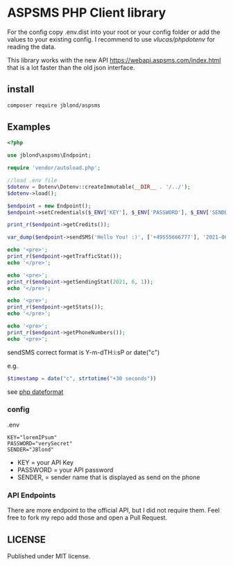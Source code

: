 # ASPSMS PHP Client library

For the config copy .env.dist into your root or 
your config folder or add the values to your existing config.
I recommend to use *vlucas/phpdotenv* for reading the data.

This library works with the new API https://webapi.aspsms.com/index.html that is 
a lot faster than the old json interface.

## install

```bash
composer require jblond/aspsms
```

## Examples

```PHP
<?php

use jblond\aspsms\Endpoint;

require 'vendor/autoload.php';

//load .env file
$dotenv = Dotenv\Dotenv::createImmutable(__DIR__ . '/../');
$dotenv->load();

$endpoint = new Endpoint();
$endpoint->setCredentials($_ENV['KEY'], $_ENV['PASSWORD'], $_ENV['SENDER']);

print_r($endpoint->getCredits());

var_dump($endpoint->sendSMS('Hello You! :)', ['+49555666777'], '2021-06-30T15:20:00+02:00'));

echo '<pre>';
print_r($endpoint->getTrafficStat());
echo '</pre>';

echo '<pre>';
print_r($endpoint->getSendingStat(2021, 6, 1));
echo '</pre>';

echo '<pre>';
print_r($endpoint->getStats());
echo '</pre>';

echo '<pre>';
print_r($endpoint->getPhoneNumbers());
echo '<pre>';
```


sendSMS correct format is Y-m-dTH:i:sP or date("c")

e.g.

```php
$timestamp = date("c", strtotime("+30 seconds"))
```

see [php dateformat](https://www.php.net/manual/de/datetime.format.php)

### config

.env
```dotenv
KEY="loremIPsum"
PASSWORD="verySecret"
SENDER="JBlond"
```

- KEY = your API Key
- PASSWORD = your API password
- SENDER, = sender name that is displayed as send on the phone

### API Endpoints

There are more endpoint to the official API, but I did not require them.
Feel free to fork my repo add those and open a Pull Request.

## LICENSE

Published under MIT license.
